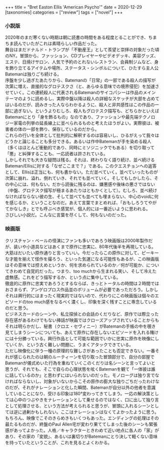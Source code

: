 +++
title = "Bret Easton Ellis 'American Psycho'"
date = 2020-12-29
[taxonomies]
categories = ["review"]
tags = ["novel"]
+++

### 小説版
2020年のまだ寒くない時期は朝に読書の時間をある程度とることができ、ちまちま読んでいたがこれは素晴らしい作品だった。  
舞台はまだドナルド・トランプが「不動産王」として羨望と崇拝の対象だった頃のNY。冒頭から、ファッション、CDプレイヤーやビデオデッキ、美容グッズ、エステ、日焼けサロン、人気で予約のとれないレストラン、会員制ジムなど、身を飾り立てるアイテムや場所、ステータス・シンボルについて、ひたすら主人公Batemanは独りごち続ける。  
序盤を少し過ぎたあたりから、Batemanの「日常」の一部である殺人の描写が次第に増え、直接的なグロテスクさ（と、あらゆる意味での境界侵犯）を加速させていく。この連続殺人に代表されるBatemanのサイコパシーは作品のメインテーマのように読めるし、実際中盤以降は殺人の詳細なスケッチが大部を占めてはいるのだが、読みきった人ならわかるように、殺人と非共感性はこの作品の一部に過ぎない。というよりむしろ、殺人もグロテスク描写も、どちらかといえばBatemanにとり「身を飾るもの」なのであり、ファッションや最先端テクノロジー家電の列挙の延長線上に並べられるものと考えたほうがよい。実際彼は、被害者の体の一部を飾り、保存しているのだから。  
これらの行いを全体として批判的に解釈するのは容易いし、ひるがえって我々はどうかと論じることも多分できる。あるいは作中Batemanが手を染める殺人（多くはほとんど衝動的であり、同時にミソジニックでもある）を切り取って「悪」と糾弾することも、一応読者は許されている。  
しかしそれでも大きな疑問は残る。それは、終わりなく語り続け、並べ続けるBateman/Ellisに対する「なぜここまで？」である。このクエスチョンへの返答として、Ellisは正当にも、何も書かない。ただ並べていく。並べていったものが次第に崩れ、溢れ、倒れていき、それでも並べていく。そしてもしかしたら、その中心には、何もない。だから読後に残るのは、嫌悪感や後味の悪さではない（中盤、グロテスク描写が極まるあたりはともかくとして）。むしろ、並べ続けなければならない彼の生、そして並べても並べても埋まらない、中心のvoidに何を感じるか、ということなのだ。あえて言葉でまとめれば、「おもしろうてやがてかなしき」とでも呼ぶべき感覚が、個人的には一番近いように思われる。  
さびしい小説だ。こんなに言葉を尽くして、何もないのだった。

### 映画版
クリスチャン・ベールの怪演にファンも多いであろう映画版は2000年製作だが、装いや小道具などはあくまで原作に忠実に、80年代後半を再現している。大筋はだいたい原作通りと言っていい。今だったらこの原作に対して、ピーキーな才能を揃えて怪作を撮ろう、といった気運になる可能性もあるが、この映画版はその意味では控えめというか、何を求められているのか／何が可能か、についてきわめて自覚的だった。つまり、too muchから生まれる笑い、そして冷えた虚無感。これをどう描写するか、という点に集中している。  
徹底的に原作に忠実であろうとするならば、きっとトータルの時間は２時間ではおさまらず、アンゲロプロス作品並のボリュームが必要であっただろう。しかしそれは興行的にはまったく現実的ではないので、代わりにこの映画版は個々のエピソードのtoo much感をなるべく濃くし、印象を深く残すことに専念しているのだと思う。  
ビジネスカードのシーンや、私立探偵との会話のくだりなど、原作では際立った存在感があるわけでもない挿話が映画ではクローズアップされていることからもそれは明らかだし、秘書（クロエ・セヴィニー）がBatemanの手帳の中を覗き見てしまうシーンについても、あえて原作に存在しないエピソードを入れる賭けには十分勝っている。興行作品として可能な範囲でいかに忠実に原作を映像にしていくか、という古く難しい問題に、うまくアタックできている。  
ただし映像化に伴う一種の原理的な難しさがあったことも否定できない。一番それが感じられたのは朝のルーティーンを切り取った冒頭部分で、自分の部屋でBatemanが儀式めいた行為を重ねていくこのくだりは名シーンと言ってよいと思うが、それでも、そこで自らの心理状態を呟くBatemanを観て「一体彼は誰に話しているのか」と思わずにはいられないのだった。モノローグは独り言でなければならないし、対象がいないからこその原作の膨大な独りごちだったわけなのだが、それがナレーションと化した瞬間、Batemanが自分以外の他者を意識していることになり、受ける印象は180°変わってきてしまう。一応の解決策としては心中のつぶやきをナレーションとして乗せるのではなく、口に出して独り言として処理させる、という方法が考えられると思うが、冒頭に入れるシーンとしては逆に過剰かもしれない。ここはナレーションはなくてよかったように思う。  
もちろん、映像でこそのきらめきもいくつもあった。エンディングの処理はその最たるものだが、終盤のPaul Allen宅が変わり果ててしまった後のシーンも緊張感があってよかった。人格／キャラクターときわめて近い地点に各人の「家」があり、その家の「変貌」、あるいは裏切りがBatemanにとり決して軽くない意味を持っていたということが、これを見るとよくわかる。
